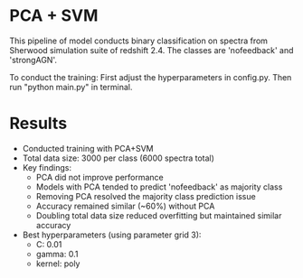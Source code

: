 # PCA + SVM 
This pipeline of model conducts binary classification on spectra from Sherwood simulation suite of redshift 2.4. The classes are 'nofeedback' and 'strongAGN'. 

To conduct the training:
First adjust the hyperparameters in config.py.
Then run "python main.py" in terminal.

# Results

* Conducted training with PCA+SVM
* Total data size: 3000 per class (6000 spectra total)
* Key findings:
  * PCA did not improve performance
  * Models with PCA tended to predict 'nofeedback' as majority class
  * Removing PCA resolved the majority class prediction issue
  * Accuracy remained similar (~60%) without PCA
  * Doubling total data size reduced overfitting but maintained similar accuracy
* Best hyperparameters (using parameter grid 3):
  * C: 0.01
  * gamma: 0.1
  * kernel: poly



